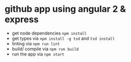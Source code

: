 # github app using angular 2 & express

* get node dependencies `npm install`
* get types via `npm install -g tsd` and `tsd install`
* linting via `npm run lint`
* build/ compile via `npm run build`
* run the app via  `npm start`
